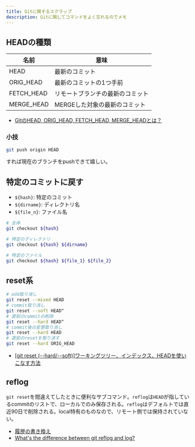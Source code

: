 ```yaml
---
title: Gitに関するスクラップ
description: Gitに関してコマンドをよく忘れるのでメモ
---
```


## HEADの種類

|名前|意味|
|---|---|
|HEAD|最新のコミット|
|ORIG_HEAD|最新のコミットの1つ手前|
|FETCH_HEAD|リモートブランチの最新のコミット|
|MERGE_HEAD|MERGEした対象の最新のコミット|

- [GitのHEAD, ORIG_HEAD, FETCH_HEAD, MERGE_HEADとは？](https://qiita.com/t-mochizuki/items/347cba461fd570bca03c)

### 小技

```bash
git push origin HEAD
```

すれば現在のブランチをpushできて嬉しい。


## 特定のコミットに戻す

- `${hash}`: 特定のコミット
- `${dirname}`: ディレクトリ名
- `${file_n}`: ファイル名

```bash
# 全体
git checkout ${hash}

# 特定のディレクトリ
git checkout ${hash} ${dirname}

# 特定のファイル
git checkout ${hash} ${file_1} ${file_2}
```

## reset系

```bash
# add取り消し
git reset --mixed HEAD
# commit取り消し
git reset --soft HEAD^
# 直前のcommitの削除
git reset --hard HEAD^
# commit後の変更取り消し
git reset --hard HEAD
# 直前のresetを取り消す
git reset --hard ORIG_HEAD
```

- [[git reset (--hard/--soft)]ワーキングツリー、インデックス、HEADを使いこなす方法](https://qiita.com/shuntaro_tamura/items/db1aef9cf9d78db50ffe)

## reflog

`git reset`を間違えてしたときに便利なサブコマンド。`reflog`は`HEAD`が指しているcommitのリストで、ローカルでのみ保存される。`reflog`はデフォルトでは直近90日で削除される。local特有のものなので、リモート側では保持されていない。

- [履歴の書き換え](https://www.atlassian.com/ja/git/tutorials/rewriting-history)
- [What's the difference between git reflog and log?](https://stackoverflow.com/questions/17857723/whats-the-difference-between-git-reflog-and-log)
